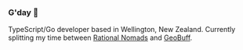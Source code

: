 ### G'day 👋

TypeScript/Go developer based in Wellington, New Zealand. Currently splitting my time between [Rational Nomads](https://github.com/rational-nomads) and [GeoBuff](https://www.geobuff.com).
